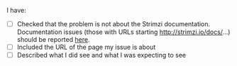 I have:

* [ ] Checked that the problem is not about the Strimzi documentation.
  Documentation issues (those with URLs starting http://strimzi.io/docs/...) should be reported [here](https://github.com/strimzi/strimzi-kafka-operator/issues/new?title=Docs:&labels=documentation).
* [ ] Included the URL of the page my issue is about
* [ ] Described what I did see and what I was expecting to see 
